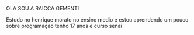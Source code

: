 OLA SOU A RAICCA GEMENTI

 Estudo no henrique morato no ensino medio e estou aprendendo um pouco sobre programação 
 tenho 17 anos e curso senai 
